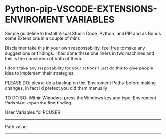 # Python-pip-VSCODE-EXTENSIONS-ENVIROMENT VARIABLES
Simple guideline to Install Visual Studio Code, Python, and PIP and as Bonus some Extensions in a couple of mins

Disclaimer take this in your own responsability, feel free to make any suggestions or findings.
I had done these one liners in two machines and this is the conclusion of both of them.

I don't take any resposability for your actions I just do this to give people idea to implement their strategies.

PLEASE DO:
please do a backup on the 'Enviroment Paths' before making changes, in fact I'd prefect you did them manually

TO DO SO:
Within Winodws: 
press the Windows key and type:
  Enviroment Variables:
  -open the first finding

User Variables for PCUSER
  ****************
  Path      value
  *****************
